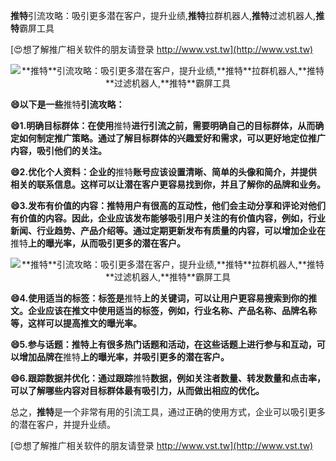 **推特**引流攻略：吸引更多潜在客户，提升业绩,**推特**拉群机器人,**推特**过滤机器人,**推特**霸屏工具

[😍想了解推广相关软件的朋友请登录 http://www.vst.tw](http://www.vst.tw)

 <center><img src="https://vst.tw/MP4/tuiguang/png/3.png" alt="**推特**引流攻略：吸引更多潜在客户，提升业绩,**推特**拉群机器人,**推特**过滤机器人,**推特**霸屏工具"></center>

**😄以下是一些**推特**引流攻略：**

**😄1.明确目标群体：在使用**推特**进行引流之前，需要明确自己的目标群体，从而确定如何制定推广策略。通过了解目标群体的兴趣爱好和需求，可以更好地定位推广内容，吸引他们的关注。**

**😄2.优化个人资料：企业的**推特**账号应该设置清晰、简单的头像和简介，并提供相关的联系信息。这样可以让潜在客户更容易找到你，并且了解你的品牌和业务。**

**😄3.发布有价值的内容：**推特**用户有很高的互动性，他们会主动分享和评论对他们有价值的内容。因此，企业应该发布能够吸引用户关注的有价值内容，例如，行业新闻、行业趋势、产品介绍等。通过定期更新发布有质量的内容，可以增加企业在**推特**上的曝光率，从而吸引更多的潜在客户。**

 <center><img src="https://vst.tw/MP4/tuiguang/png/0.png" alt="**推特**引流攻略：吸引更多潜在客户，提升业绩,**推特**拉群机器人,**推特**过滤机器人,**推特**霸屏工具"></center>

**😄4.使用适当的标签：标签是**推特**上的关键词，可以让用户更容易搜索到你的推文。企业应该在推文中使用适当的标签，例如，行业名称、产品名称、品牌名称等，这样可以提高推文的曝光率。**

**😄5.参与话题：**推特**上有很多热门话题和活动，在这些话题上进行参与和互动，可以增加品牌在**推特**上的曝光率，并吸引更多的潜在客户。**

**😄6.跟踪数据并优化：通过跟踪**推特**数据，例如关注者数量、转发数量和点击率，可以了解哪些内容对目标群体最有吸引力，从而做出相应的优化。**

总之，**推特**是一个非常有用的引流工具，通过正确的使用方式，企业可以吸引更多的潜在客户，并提升业绩。

[😍想了解推广相关软件的朋友请登录 http://www.vst.tw](http://www.vst.tw)



